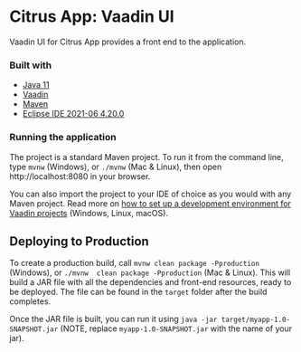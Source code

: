 # Citrus App: Vaadin UI

Vaadin UI for Citrus App provides a front end to the application.

### Built with

* [Java 11](https://www.oracle.com/java/technologies/javase-jdk11-downloads.html)
* [Vaadin](https://vaadin.com/)
* [Maven](https://maven.apache.org/download.cgi)
* [Eclipse IDE 2021-06 4.20.0](https://www.eclipse.org/downloads/)

### Running the application
The project is a standard Maven project. To run it from the command line,
type `mvnw` (Windows), or `./mvnw` (Mac & Linux), then open
http://localhost:8080 in your browser.

You can also import the project to your IDE of choice as you would with any
Maven project. Read more on [how to set up a development environment for
Vaadin projects](https://vaadin.com/docs/latest/guide/install) (Windows, Linux, macOS).

## Deploying to Production
To create a production build, call `mvnw clean package -Pproduction` (Windows),
or `./mvnw  clean package -Pproduction` (Mac & Linux).
This will build a JAR file with all the dependencies and front-end resources,
ready to be deployed. The file can be found in the `target` folder after the build completes.

Once the JAR file is built, you can run it using
`java -jar target/myapp-1.0-SNAPSHOT.jar` (NOTE, replace 
`myapp-1.0-SNAPSHOT.jar` with the name of your jar).
